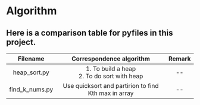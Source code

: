# Algorithm
## Here is a comparison table for pyfiles in this project.
| Filename | Correspondence algorithm | Remark |
|:-------:|:--------:|:--------:|
| heap_sort.py |1. To build a heap<br>2. To do sort with heap| --
|find_k_nums.py |Use quicksort and partirion to find Kth max in array| --
